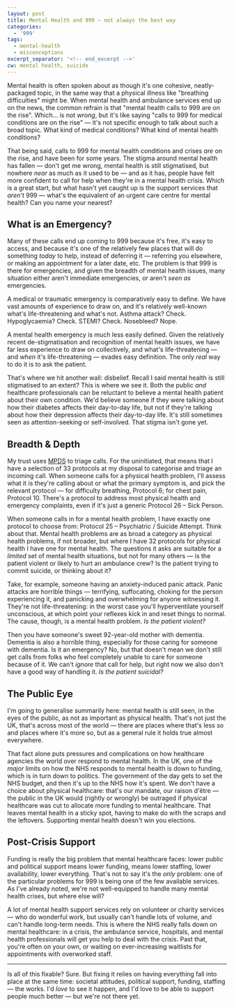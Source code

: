 ```yaml
---
layout: post
title: Mental Health and 999 — not always the best way
categories: 
  - '999'
tags:
  - mental-health
  - misconceptions
excerpt_separator: '<!-- end_excerpt -->'
cw: mental health, suicide
---
```


Mental health is often spoken about as though it's one cohesive, neatly-packaged topic, in the same way that a physical
illness like "breathing difficulties" might be. When mental health and ambulance services end up on the news, the
common refrain is that "mental health calls to 999 are on the rise". Which... is not _wrong_, but it's like saying
"calls to 999 for medical conditions are on the rise" &mdash; it's not specific enough to talk about such a broad topic.
What kind of medical conditions? What kind of mental health conditions?

<!-- end_excerpt -->

That being said, calls to 999 for mental health conditions and crises _are_ on the rise, and have been for some years.
The stigma around mental health has fallen &mdash; don't get me wrong, mental health is still stigmatised, but nowhere
_near_ as much as it used to be &mdash; and as it has, people have felt more confident to call for help when they're in
a mental health crisis. Which is a great start, but what hasn't yet caught up is the support services that _aren't_
999 &mdash; what's the equivalent of an urgent care centre for mental health? Can you name your nearest?

## What is an Emergency?
Many of these calls end up coming to 999 because it's free, it's easy to access, and because it's one of the relatively
few places that will do something _today_ to help, instead of deferring it &mdash; referring you elsewhere, or making an
appointment for a later date, etc. The problem is that 999 is there for emergencies, and given the breadth of mental
health issues, many situation either aren't immediate emergencies, or aren't _seen as_ emergencies.

A medical or traumatic emergency is comparatively easy to define. We have vast amounts of experience to draw on, and
it's relatively well-known what's life-threatening and what's not. Asthma attack? Check. Hypoglycaemia? Check. STEMI?
Check. Nosebleed? Nope.

A mental health emergency is much less easily defined. Given the relatively recent de-stigmatisation and recognition of
mental health issues, we have far less experience to draw on collectively, and what's life-threatening &mdash; and
_when_ it's life-threatening &mdash; evades easy definition. The only _real_ way to do it is to ask the patient.

That's where we hit another wall: disbelief. Recall I said mental health is still stigmatised to an extent? This is
where we see it. Both the public _and_ healthcare professionals can be reluctant to believe a mental health patient
about their own condition. We'd believe someone if they were talking about how their diabetes affects their day-to-day
life, but not if they're talking about how their depression affects their day-to-day life. It's still sometimes seen
as attention-seeking or self-involved. That stigma isn't gone yet.

## Breadth & Depth
My trust uses [MPDS](https://en.wikipedia.org/wiki/Medical_Priority_Dispatch_System) to triage calls. For the
uninitiated, that means that I have a selection of 33 protocols at my disposal to categorise and triage an incoming 
call. When someone calls for a physical health problem, I'll assess what it is they're calling about or what the
primary symptom is, and pick the relevant protocol &mdash; for difficulty breathing, Protocol 6; for chest pain,
Protocol 10. There's a protocol to address most physical health and emergency complaints, even if it's just a generic
Protocol 26 &ndash; Sick Person.

When someone calls in for a mental health problem, I have exactly one protocol to choose from: Protocol 25 &ndash;
Psychiatric / Suicide Attempt. Think about that. Mental health problems are as broad a category as physical health
problems, if not broader, but where I have 32 protocols for physical health I have one for mental health. The questions
it asks are suitable for a _limited_ set of mental health situations, but not for many others &mdash; is the patient
violent or likely to hurt an ambulance crew? Is the patient trying to commit suicide, or thinking about it?

Take, for example, someone having an anxiety-induced panic attack. Panic attacks are horrible things &mdash; terrifying,
suffocating, choking for the person experiencing it, and panicking and overwhelming for anyone witnessing it. They're
not life-threatening: in the worst case you'll hyperventilate yourself unconscious, at which point your reflexes kick
in and reset things to normal. The cause, though, is a mental health problem. _Is the patient violent?_

Then you have someone's sweet 92-year-old mother with dementia. Dementia is also a horrible thing, especially for those
caring for someone with dementia. Is it an emergency? No, but that doesn't mean we don't still get calls from folks who
feel completely unable to care for someone because of it. We can't _ignore_ that call for help, but right now we also
don't have a good way of handling it. _Is the patient suicidal?_

## The Public Eye
I'm going to generalise summarily here: mental health is still seen, in the eyes of the public, as not as important as
physical health. That's not just the UK, that's across most of the world &mdash; there are places where that's less so
and places where it's more so, but as a general rule it holds true almost everywhere.

That fact alone puts pressures and complications on how healthcare agencies the world over respond to mental health.
In the UK, one of the _major_ limits on how the NHS responds to mental health is down to funding, which is in turn down
to politics. The government of the day gets to set the NHS budget, and then it's up to the NHS how it's spent. We don't
have a choice about physical healthcare: that's our mandate, our raison d'être &mdash; the public in the UK would
(rightly or wrongly) be outraged if physical healthcare was cut to allocate more funding to mental healthcare. That
leaves mental health in a sticky spot, having to make do with the scraps and the leftovers. Supporting mental health
doesn't win you elections.

## Post-Crisis Support
Funding is really the big problem that mental healthcare faces: lower public and political support means lower funding,
means lower staffing, lower availability, lower everything. That's not to say it's the _only_ problem: one of the
particular problems for 999 is being one of the few available services. As I've already noted, we're not well-equipped
to handle many mental health crises, but where else will?

A lot of mental health support services rely on volunteer or charity services &mdash; who do wonderful work, but
usually can't handle lots of volume, and can't handle long-term needs. This is where the NHS really falls down on
mental healthcare: in a crisis, the ambulance service, hospitals, and mental health professionals will get you help
to deal with the crisis. Past that, you're often on your own, or waiting on ever-increasing waitlists for appointments
with overworked staff.

-----

Is all of this fixable? Sure. But fixing it relies on having everything fall into place at the same time: societal
attitudes, political support, funding, staffing &mdash; the works. I'd _love_ to see it happen, and I'd love to be able
to support people much better &mdash; but we're not there yet.
